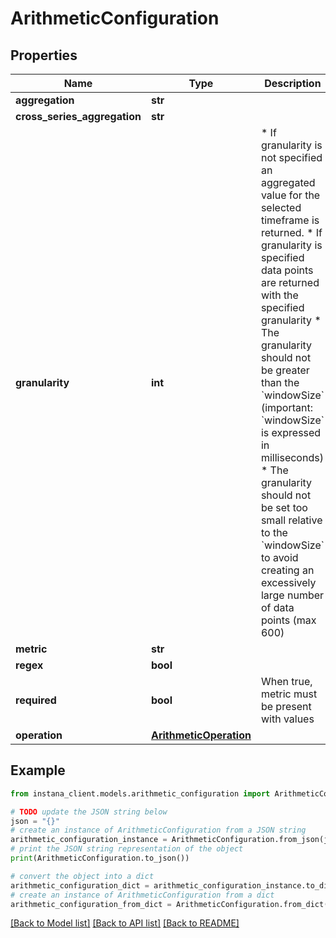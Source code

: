 # ArithmeticConfiguration


## Properties

Name | Type | Description | Notes
------------ | ------------- | ------------- | -------------
**aggregation** | **str** |  | 
**cross_series_aggregation** | **str** |  | [optional] 
**granularity** | **int** |    * If granularity is not specified an aggregated value for the selected timeframe is returned.    * If granularity is specified data points are returned with the specified granularity     * The granularity should not be greater than the &#x60;windowSize&#x60; (important: &#x60;windowSize&#x60; is expressed in milliseconds)     * The granularity should not be set too small relative to the &#x60;windowSize&#x60; to avoid creating an excessively large number of data points (max 600)  | [optional] 
**metric** | **str** |  | 
**regex** | **bool** |  | [optional] 
**required** | **bool** | When true, metric must be present with values | [optional] 
**operation** | [**ArithmeticOperation**](ArithmeticOperation.md) |  | [optional] 

## Example

```python
from instana_client.models.arithmetic_configuration import ArithmeticConfiguration

# TODO update the JSON string below
json = "{}"
# create an instance of ArithmeticConfiguration from a JSON string
arithmetic_configuration_instance = ArithmeticConfiguration.from_json(json)
# print the JSON string representation of the object
print(ArithmeticConfiguration.to_json())

# convert the object into a dict
arithmetic_configuration_dict = arithmetic_configuration_instance.to_dict()
# create an instance of ArithmeticConfiguration from a dict
arithmetic_configuration_from_dict = ArithmeticConfiguration.from_dict(arithmetic_configuration_dict)
```
[[Back to Model list]](../README.md#documentation-for-models) [[Back to API list]](../README.md#documentation-for-api-endpoints) [[Back to README]](../README.md)



